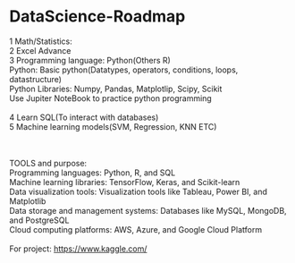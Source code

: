 # DataScience-Roadmap
1 Math/Statistics: <br>
2 Excel Advance <br>
3 Programming language: Python(Others R) <br>
Python: Basic python(Datatypes, operators, conditions, loops, datastructure) <br>
Python Libraries: Numpy, Pandas, Matplotlip, Scipy, Scikit <br>
Use Jupiter NoteBook to practice python programming <br>
<br>
4 Learn SQL(To interact with databases)<br>
5 Machine learning models(SVM, Regression, KNN ETC)<br>
<br><br>

TOOLS and purpose:<br>
Programming languages: Python, R, and SQL <br>
Machine learning libraries: TensorFlow, Keras, and Scikit-learn <br>
Data visualization tools: Visualization tools like Tableau, Power BI, and Matplotlib <br>
Data storage and management systems: Databases like MySQL, MongoDB, and PostgreSQL <br>
Cloud computing platforms: AWS, Azure, and Google Cloud Platform<br>
<br>
For project: <Link>https://www.kaggle.com/<Link><br>
